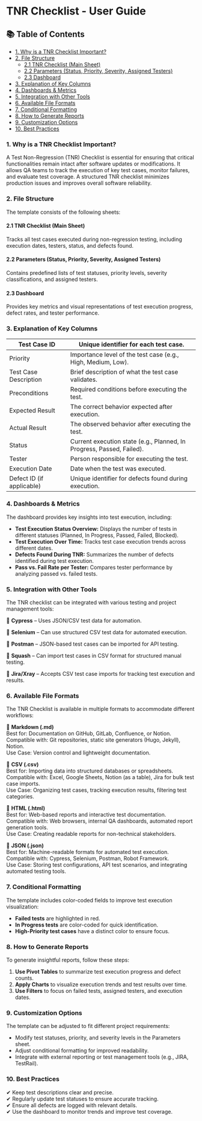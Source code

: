 # **TNR Checklist - User Guide**

## 📚 Table of Contents

- [1. Why is a TNR Checklist Important?](#1-why-is-a-tnr-checklist-important)
- [2. File Structure](#2-file-structure)
  - [2.1 TNR Checklist (Main Sheet)](#21-tnr-checklist-main-sheet)
  - [2.2 Parameters (Status, Priority, Severity, Assigned Testers)](#22-parameters-status-priority-severity-assigned-testers)
  - [2.3 Dashboard](#23-dashboard)
- [3. Explanation of Key Columns](#3-explanation-of-key-columns)
- [4. Dashboards & Metrics](#4-dashboards--metrics)
- [5. Integration with Other Tools](#5-integration-with-other-tools)
- [6. Available File Formats](#6-available-file-formats)
- [7. Conditional Formatting](#7-conditional-formatting)
- [8. How to Generate Reports](#8-how-to-generate-reports)
- [9. Customization Options](#9-customization-options)
- [10. Best Practices](#10-best-practices)

### 1\. Why is a TNR Checklist Important?

A Test Non-Regression (TNR) Checklist is essential for ensuring that critical functionalities remain intact after software updates or modifications. It allows QA teams to track the execution of key test cases, monitor failures, and evaluate test coverage. A structured TNR checklist minimizes production issues and improves overall software reliability.

### 2\. File Structure

The template consists of the following sheets:

#### 2.1 TNR Checklist (Main Sheet)

Tracks all test cases executed during non-regression testing, including execution dates, testers, status, and defects found.

#### 2.2 Parameters (Status, Priority, Severity, Assigned Testers)

Contains predefined lists of test statuses, priority levels, severity classifications, and assigned testers.

#### 2.3 Dashboard

Provides key metrics and visual representations of test execution progress, defect rates, and tester performance.

### 3\. Explanation of Key Columns

| Test Case ID | Unique identifier for each test case. |
| --- | --- |
| Priority | Importance level of the test case (e.g., High, Medium, Low). |
| Test Case Description | Brief description of what the test case validates. |
| Preconditions | Required conditions before executing the test. |
| Expected Result | The correct behavior expected after execution. |
| Actual Result | The observed behavior after executing the test. |
| Status | Current execution state (e.g., Planned, In Progress, Passed, Failed). |
| Tester | Person responsible for executing the test. |
| Execution Date | Date when the test was executed. |
| Defect ID (if applicable) | Unique identifier for defects found during execution. |

### 4\. Dashboards & Metrics

The dashboard provides key insights into test execution, including:

- **Test Execution Status Overview:** Displays the number of tests in different statuses (Planned, In Progress, Passed, Failed, Blocked).
- **Test Execution Over Time:** Tracks test case execution trends across different dates.
- **Defects Found During TNR:** Summarizes the number of defects identified during test execution.
- **Pass vs. Fail Rate per Tester:** Compares tester performance by analyzing passed vs. failed tests.

### 5\. Integration with Other Tools

The TNR checklist can be integrated with various testing and project management tools:

🔹 **Cypress** – Uses JSON/CSV test data for automation.

🔹 **Selenium** – Can use structured CSV test data for automated execution.

🔹 **Postman** – JSON-based test cases can be imported for API testing.

🔹 **Squash** – Can import test cases in CSV format for structured manual testing.

🔹 **Jira/Xray** – Accepts CSV test case imports for tracking test execution and results.

### 6\. Available File Formats

The TNR Checklist is available in multiple formats to accommodate different workflows:

📂 **Markdown (.md)**  
Best for: Documentation on GitHub, GitLab, Confluence, or Notion.  
Compatible with: Git repositories, static site generators (Hugo, Jekyll), Notion.  
Use Case: Version control and lightweight documentation.

📂 **CSV (.csv)**  
Best for: Importing data into structured databases or spreadsheets.  
Compatible with: Excel, Google Sheets, Notion (as a table), Jira for bulk test case imports.  
Use Case: Organizing test cases, tracking execution results, filtering test categories.

📂 **HTML (.html)**  
Best for: Web-based reports and interactive test documentation.  
Compatible with: Web browsers, internal QA dashboards, automated report generation tools.  
Use Case: Creating readable reports for non-technical stakeholders.

📂 **JSON (.json)**  
Best for: Machine-readable formats for automated test execution.  
Compatible with: Cypress, Selenium, Postman, Robot Framework.  
Use Case: Storing test configurations, API test scenarios, and integrating automated testing tools.

### 7\. Conditional Formatting

The template includes color-coded fields to improve test execution visualization:

- **Failed tests** are highlighted in red.
- **In Progress tests** are color-coded for quick identification.
- **High-Priority test cases** have a distinct color to ensure focus.

### 8\. How to Generate Reports

To generate insightful reports, follow these steps:

1. **Use Pivot Tables** to summarize test execution progress and defect counts.
2. **Apply Charts** to visualize execution trends and test results over time.
3. **Use Filters** to focus on failed tests, assigned testers, and execution dates.

### 9\. Customization Options

The template can be adjusted to fit different project requirements:

- Modify test statuses, priority, and severity levels in the Parameters sheet.
- Adjust conditional formatting for improved readability.
- Integrate with external reporting or test management tools (e.g., JIRA, TestRail).

### 10\. Best Practices

✔ Keep test descriptions clear and precise.  
✔ Regularly update test statuses to ensure accurate tracking.  
✔ Ensure all defects are logged with relevant details.  
✔ Use the dashboard to monitor trends and improve test coverage.